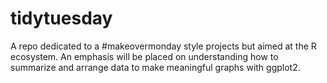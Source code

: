 # tidytuesday

A repo dedicated to a #makeovermonday style projects but aimed at the R ecosystem. An emphasis will be placed on understanding how to summarize and arrange data to make meaningful graphs with ggplot2.

